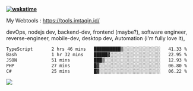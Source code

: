 **[![wakatime](https://wakatime.com/badge/user/87646243-158a-4241-a3cb-668e1fa2dbb8.svg)](https://wakatime.com/@87646243-158a-4241-a3cb-668e1fa2dbb8?style=plastic)**


My Webtools : https://tools.imtaqin.id/


devOps, nodejs dev, backend-dev, frontend (maybe?), software engineer, reverse-engineer, mobile-dev, desktop dev, Automation (i'm fully love it), 

<!--START_SECTION:waka-->

```txt
TypeScript       2 hrs 46 mins   ██████████▒░░░░░░░░░░░░░░   41.33 %
Bash             1 hr 32 mins    █████▓░░░░░░░░░░░░░░░░░░░   22.95 %
JSON             51 mins         ███▒░░░░░░░░░░░░░░░░░░░░░   12.93 %
PHP              27 mins         █▓░░░░░░░░░░░░░░░░░░░░░░░   06.80 %
C#               25 mins         █▓░░░░░░░░░░░░░░░░░░░░░░░   06.22 %
```

<!--END_SECTION:waka-->

<img src="https://github-readme-activity-graph-fjqz177.vercel.app/graph?username=fdciabdul&theme=github-dark"/>
